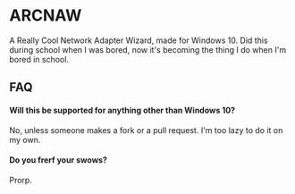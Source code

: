 
# ARCNAW

A Really Cool Network Adapter Wizard, made for Windows 10.
Did this during school when I was bored, now it's becoming the thing I do when I'm bored in school.



## FAQ

#### Will this be supported for anything other than Windows 10?

No, unless someone makes a fork or a pull request. I'm too lazy to do it on my own.

#### Do you frerf your swows?

Prorp.

